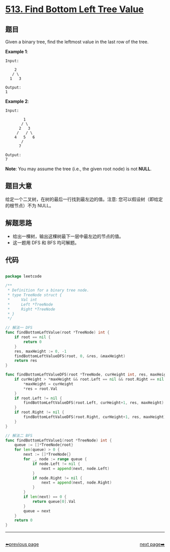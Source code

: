 # [513. Find Bottom Left Tree Value](https://leetcode.com/problems/find-bottom-left-tree-value/)


## 题目

Given a binary tree, find the leftmost value in the last row of the tree.

**Example 1**:

    Input:
    
        2
       / \
      1   3
    
    Output:
    1

**Example 2**:

    Input:
    
            1
           / \
          2   3
         /   / \
        4   5   6
           /
          7
    
    Output:
    7

**Note**: You may assume the tree (i.e., the given root node) is not **NULL**.


## 题目大意

给定一个二叉树，在树的最后一行找到最左边的值。注意: 您可以假设树（即给定的根节点）不为 NULL。






## 解题思路


- 给出一棵树，输出这棵树最下一层中最左边的节点的值。
- 这一题用 DFS 和 BFS 均可解题。


## 代码

```go

package leetcode

/**
 * Definition for a binary tree node.
 * type TreeNode struct {
 *     Val int
 *     Left *TreeNode
 *     Right *TreeNode
 * }
 */

// 解法一 DFS
func findBottomLeftValue(root *TreeNode) int {
	if root == nil {
		return 0
	}
	res, maxHeight := 0, -1
	findBottomLeftValueDFS(root, 0, &res, &maxHeight)
	return res
}

func findBottomLeftValueDFS(root *TreeNode, curHeight int, res, maxHeight *int) {
	if curHeight > *maxHeight && root.Left == nil && root.Right == nil {
		*maxHeight = curHeight
		*res = root.Val
	}
	if root.Left != nil {
		findBottomLeftValueDFS(root.Left, curHeight+1, res, maxHeight)
	}
	if root.Right != nil {
		findBottomLeftValueDFS(root.Right, curHeight+1, res, maxHeight)
	}
}

// 解法二 BFS
func findBottomLeftValue1(root *TreeNode) int {
	queue := []*TreeNode{root}
	for len(queue) > 0 {
		next := []*TreeNode{}
		for _, node := range queue {
			if node.Left != nil {
				next = append(next, node.Left)
			}
			if node.Right != nil {
				next = append(next, node.Right)
			}
		}
		if len(next) == 0 {
			return queue[0].Val
		}
		queue = next
	}
	return 0
}

```



----------------------------------------------
<div style="display: flex;justify-content: space-between;align-items: center;">
<p><a href="https://books.halfrost.com/leetcode/ChapterFour/0500~0599/0509.Fibonacci-Number/">⬅️previous page</a></p>
<p><a href="https://books.halfrost.com/leetcode/ChapterFour/0500~0599/0515.Find-Largest-Value-in-Each-Tree-Row/">next page➡️</a></p>
</div>

